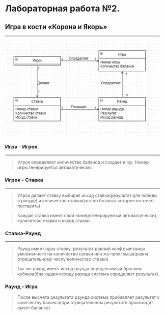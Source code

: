 # Лабораторная работа №2.
## Игра в кости «Корона и Якорь»
---
![alt text](<./lab2.jpg>)

### Игра - Игрок
---
> Игрок определяет количество баланса и создает игру.
Номер игры генерируется автоматически.

### Игрок - Ставка
---
> Игрок делает ставку выбирая исход ставки(результат для победы в рануде) и количество ставки(кол-во боланса которое он хочет поставить)

> Каждая ставка имеет свой номер(генерируемый автоматически), количетсво ставки и исход ставки .

### Ставка-Раунд
---
> Раунд имеет одну ставку, результат равный коэф выигрыша умноженного на количество сатвки или же проигрыша(равна отрицательному числу количество ставки).

>Так же раунд имеет исход раунда определяемый броском кубиков(благодаря исходу раунда система определяет результат).

### Раунд - Игра
> После высчета результата раунда система прибавляет результат к коилчеству баланса(при отрицательном результате происходит вычет баланса)
